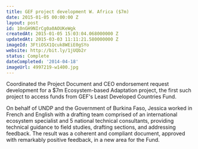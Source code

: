 ```yaml
---
title: GEF project development W. Africa ($7m)
date: 2015-01-05 00:00:00 Z
layout: post
id: 10nGH9NIrCg0a0AOUKeWgk
createdAt: 2015-01-05 15:03:04.068000000 Z
updatedAt: 2015-03-03 11:11:21.580000000 Z
imageId: 3FtiOSX1Qcuk8WEiE0gSYo
website: http://bit.ly/1jUQb2r
status: Complete
dateCompleted: '2014-04-18'
imageUrl: 4997219-w1400.jpg
---
```


Coordinated the Project Document and CEO endorsement request development for a $7m Ecosystem-based Adaptation project, the first such project to access funds from GEF's Least Developed Countries Fund. 

On behalf of UNDP and the Government of Burkina Faso, Jessica worked in French and English with a drafting team comprised of an international ecosystem specialist and 5 national technical consultants, providing technical guidance to field studies, drafting sections, and addressing feedback. The result was a coherent and compliant document, approved with remarkably positive feedback, in a new area for the Fund. 